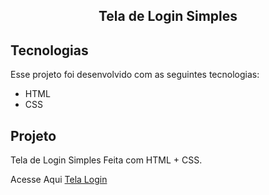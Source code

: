 <h2 align="center">
 Tela de Login Simples
</h2>


## Tecnologias

Esse projeto foi desenvolvido com as seguintes tecnologias:

- HTML
- CSS

## Projeto

Tela de Login Simples Feita com HTML + CSS.

Acesse Aqui <a href="https://carlosmartins33.github.io/Login/">Tela Login</a>  
